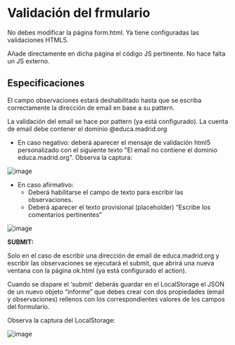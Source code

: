 # Validación del frmulario

No debes modificar la página form.html. Ya tiene configuradas las validaciones HTML5.

Añade directamente en dicha página el código JS pertinente. No hace falta un JS externo.

## Especificaciones

El campo observaciones estará deshabilitado hasta que se escriba correctamente la dirección de email en base a su pattern.

La validación del email se hace por pattern (ya está configurado). La cuenta de email debe contener el dominio @educa.madrid.org

- En caso negativo: deberá aparecer el mensaje de validación html5 personalizado con el siguiente texto "El email no contiene el dominio educa.madrid.org". Observa la captura:

![image](https://github.com/profeMelola/LM-09-2023-24/assets/91023374/28e29b1d-ada1-4f07-a7c0-44f68af39ae8)

- En caso afirmativo:
  - Deberá habilitarse el campo de texto para escribir las observaciones.
  - Deberá aparecer el texto provisional (placeholder) “Escribe los comentarios pertinentes”

![image](https://github.com/profeMelola/LM-09-2023-24/assets/91023374/1c70d3ba-b087-4585-a5be-7dc8b5bbfa70)

**SUBMIT:**  

Solo en el caso de escribir una dirección de email de educa.madrid.org y escribir las observaciones se ejecutará el submit, que abrirá una nueva ventana con la página ok.html (ya está configurado el action). 

Cuando se dispare el ‘submit’ deberás guardar en el LocalStorage el JSON de un nuevo objeto “informe” que debes crear con dos propiedades (email y observaciones) rellenos con los correspondientes valores de los campos del formulario. 

Observa la captura del LocalStorage:

![image](https://github.com/profeMelola/LM-09-2023-24/assets/91023374/f27e44c1-7180-4187-9b26-c29f49b5be25)


